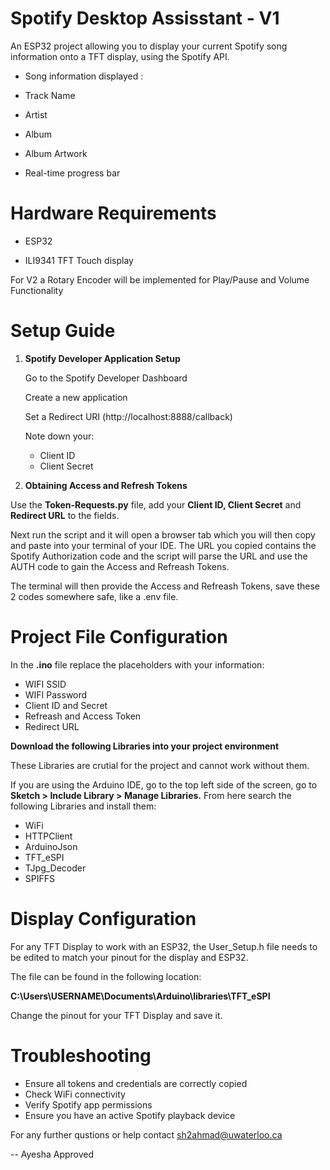 
# Spotify Desktop Assisstant - V1

An ESP32 project allowing you to display your current Spotify song information onto a TFT display, using the Spotify API.

- Song information displayed :

- Track Name 

- Artist

- Album

- Album Artwork

- Real-time progress bar

# Hardware Requirements

- ESP32

- ILI9341 TFT Touch display

For V2 a Rotary Encoder will be implemented for Play/Pause and Volume Functionality

# Setup Guide

1) **Spotify Developer Application Setup**

    Go to the Spotify Developer Dashboard

    Create a new application

    Set a Redirect URI (http://localhost:8888/callback)

    Note down your:
    - Client ID
    - Client Secret

2) **Obtaining Access and Refresh Tokens**

Use the **Token-Requests.py** file, add your **Client ID, Client Secret** and  **Redirect URL** to the fields.

Next run the script and it will open a browser tab which you will then copy and paste into your terminal of your IDE. The URL you copied contains the Spotify Authorization code and the script will parse the URL and use the AUTH code to gain the Access and Refreash Tokens.

The terminal will then provide the Access and Refreash Tokens, save these 2 codes somewhere safe, like a .env file.

# Project File Configuration

In the **.ino** file replace the placeholders with your information:

- WIFI SSID
- WIFI Password
- Client ID and Secret
- Refreash and Access Token
- Redirect URL

**Download the following Libraries into your project environment**

These Libraries are crutial for the project and cannot work without them. 

If you are using the Arduino IDE, go to the top left side of the screen, go to **Sketch > Include Library > Manage Libraries.** From here search the following Libraries and install them: 

- WiFi
- HTTPClient
- ArduinoJson
- TFT_eSPI
- TJpg_Decoder
- SPIFFS

# Display Configuration

For any TFT Display to work with an ESP32, the User_Setup.h file needs to be edited to match your pinout for the display and ESP32.

The file can be found in the following location: 

**C:\Users\USERNAME\Documents\Arduino\libraries\TFT_eSPI**

Change the pinout for your TFT Display and save it.

# Troubleshooting

- Ensure all tokens and credentials are correctly copied
- Check WiFi connectivity
- Verify Spotify app permissions
- Ensure you have an active Spotify playback device

For any further qustions or help contact sh2ahmad@uwaterloo.ca

-- Ayesha Approved 








